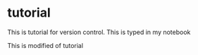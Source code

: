 # tutorial

This is tutorial for version control. This is typed in my notebook

This is modified of tutorial
